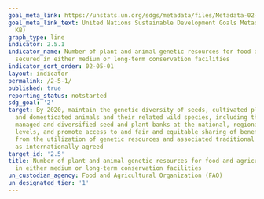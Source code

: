```yaml
---
goal_meta_link: https://unstats.un.org/sdgs/metadata/files/Metadata-02-05-01.pdf
goal_meta_link_text: United Nations Sustainable Development Goals Metadata (PDF 334
  KB)
graph_type: line
indicator: 2.5.1
indicator_name: Number of plant and animal genetic resources for food and agriculture
  secured in either medium or long-term conservation facilities
indicator_sort_order: 02-05-01
layout: indicator
permalink: /2-5-1/
published: true
reporting_status: notstarted
sdg_goal: '2'
target: By 2020, maintain the genetic diversity of seeds, cultivated plants and farmed
  and domesticated animals and their related wild species, including through soundly
  managed and diversified seed and plant banks at the national, regional and international
  levels, and promote access to and fair and equitable sharing of benefits arising
  from the utilization of genetic resources and associated traditional knowledge,
  as internationally agreed
target_id: '2.5'
title: Number of plant and animal genetic resources for food and agriculture secured
  in either medium or long-term conservation facilities
un_custodian_agency: Food and Agricultural Organization (FAO)
un_designated_tier: '1'
---
```

